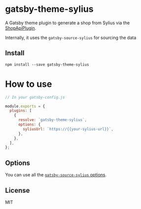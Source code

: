 # gatsby-theme-sylius

A Gatsby theme plugin to generate a shop from Sylius via the [ShopApiPlugin](https://github.com/Sylius/ShopApiPlugin).

Internally, it uses the `gatsby-source-sylius` for sourcing the data

## Install

```
npm install --save gatsby-theme-sylius
```

# How to use

```javascript
// In your gatsby-config.js

module.exports = {
  plugins: [
    {
      resolve: `gatsby-theme-sylius`,
      options: {
        syliusUrl: `https://{{your-sylius-url}}`,
      },
    },
  ],
};
```

## Options

You can use all the [`gatsby-source-sylius` options](../gatsby-source-sylius/README.md#Options).

## License

MIT
